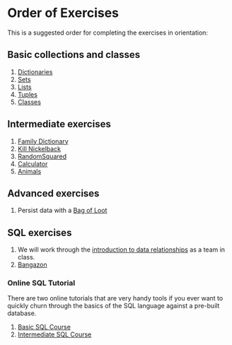 # Order of Exercises

This is a suggested order for completing the exercises in orientation:

## Basic collections and classes
1. [Dictionaries](./01_DICTIONARIES.md)
1. [Sets](./02_SETS.md)
1. [Lists](./03_LISTS.md)
1. [Tuples](./04_TUPLES.md)
1. [Classes](./05_CLASSES.md)

## Intermediate exercises
1. [Family Dictionary](./06_FAMILY_DICTIONARY.md)
1. [Kill Nickelback](./07_KILL_NICKELBACK.md)
1. [RandomSquared](./08_RANDOMSQUARED.md)
1. [Calculator](./09_TEST_CALCULATOR.md)
1. [Animals](./10_TEST_ANIMALS.md)

## Advanced exercises
1. Persist data with a [Bag of Loot](./12_BAG_OF_LOOT.md)

## SQL exercises
1. We will work through the [introduction to data relationships](./14_MUSIC_HISTORY.md) as a team in class.
1. [Bangazon](./15_SQL_BANGAZON.md)

### Online SQL Tutorial

There are two online tutorials that are very handy tools if you ever want to quickly churn through the basics of the SQL language against a pre-built database.

1. [Basic SQL Course](http://www.sqlcourse.com/intro.html)
2. [Intermediate SQL Course](http://www.sqlcourse2.com/intro2.html)
